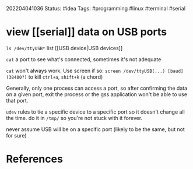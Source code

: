 202204041036
Status: #idea
Tags: #programming #linux #terminal #serial

# view [[serial]] data on USB ports
`ls /dev/ttyUSB*`
list [[USB device|USB devices]]

`cat` a port to see what's connected, sometimes it's not adequate

`cat` won't always work. Use screen if so:
`screen /dev/ttyUSB(...) [baud] (38400?)`
to kill `ctrl+a`, `shift+k` (a chord)

Generally, only one process can access a port, so after confirming the data on a given port, exit the process or the gss application won't be able to use that port.

`udev` rules to tie a specific device to a specific port so it doesn't change all the time. do it in `/tmp/` so you're not stuck with it forever.
  
never assume USB will be on a specific port (likely to be the same, but not for sure)


# References

